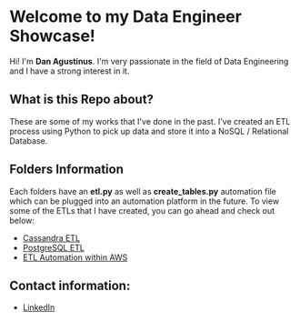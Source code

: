 # Welcome to my Data Engineer Showcase!

Hi! I'm **Dan Agustinus**. I'm very passionate in the field of Data Engineering and I have a strong interest in it.


## What is this Repo about?

These are some of my works that I've done in the past. I've created an ETL process using Python to pick up data and store it into a NoSQL / Relational Database.

## Folders Information

Each folders have an **etl.py** as well as **create_tables.py** automation file which can be plugged into an automation platform in the future. To view some of the ETLs that I have created, you can go ahead and check out below:

- [Cassandra ETL](https://github.com/DAgustinus/udacity_de/blob/master/ETL%20Process%20-%20Cassandra/etl.py)
- [PostgreSQL ETL](https://github.com/DAgustinus/udacity_de/tree/master/ETL%20Process%20-%20Postgres)
- [ETL Automation within AWS](https://github.com/DAgustinus/Data-Engineering/tree/master/ETL%20via%20AWS)

## Contact information:

- [LinkedIn](https://www.linkedin.com/in/dagustinus/)
